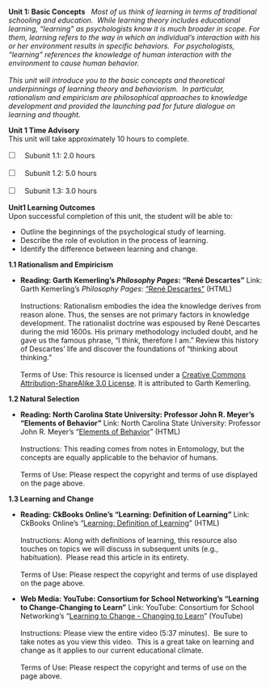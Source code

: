 **Unit 1: Basic Concepts** <span id="1"></span> 
*Most of us think of learning in terms of traditional schooling and
education.  While learning theory includes educational learning,
“learning” as psychologists know it is much broader in scope. For them,
learning refers to the way in which an individual’s interaction with his
or her environment results in specific behaviors.  For psychologists,
“learning” references the knowledge of human interaction with the
environment to cause human behavior.   
    
 This unit will introduce you to the basic concepts and theoretical
underpinnings of learning theory and behaviorism.  In particular,
rationalism and empiricism are philosophical approaches to knowledge
development and provided the launching pad for future dialogue on
learning and thought.*

**Unit 1 Time Advisory**  
This unit will take approximately 10 hours to complete.  
  
 <span
style="color: rgb(85, 85, 85); font-family: 'Myriad Pro', 'Gill Sans', 'Gill Sans MT', Calibri, sans-serif; font-size: 16px; line-height: 21px; text-align: left; -webkit-text-size-adjust: none; ">☐
   </span>Subunit 1.1: 2.0 hours        
  
 <span
style="color: rgb(85, 85, 85); font-family: 'Myriad Pro', 'Gill Sans', 'Gill Sans MT', Calibri, sans-serif; font-size: 16px; line-height: 21px; text-align: left; -webkit-text-size-adjust: none; ">☐
   </span>Subunit 1.2: 5.0 hours  
  
 <span
style="color: rgb(85, 85, 85); font-family: 'Myriad Pro', 'Gill Sans', 'Gill Sans MT', Calibri, sans-serif; font-size: 16px; line-height: 21px; text-align: left; -webkit-text-size-adjust: none; ">☐
   </span>Subunit 1.3: 3.0 hours

**Unit1 Learning Outcomes**  
Upon successful completion of this unit, the student will be able to:  
  
-   <span dir="LTR">Outline the beginnings of the psychological study of
    learning.</span>
-   <span dir="LTR">Describe the role of evolution in the process of
    learning.</span>
-   Identify the difference between learning and change.

**1.1 Rationalism and Empiricism** <span id="1.1"></span> 
-   **Reading: Garth Kemerling’s *Philosophy Pages*: “René Descartes”**
    Link: Garth Kemerling’s *Philosophy* *Pages*: [“René
    Descartes”](http://www.philosophypages.com/ph/desc.htm) (HTML)  
        
     Instructions: Rationalism embodies the idea the knowledge derives
    from reason alone. Thus, the senses are not primary factors in
    knowledge development. The rationalist doctrine was espoused by René
    Descartes during the mid 1600s. His primary methodology included
    doubt, and he gave us the famous phrase, “I think, therefore I am.”
    Review this history of Descartes’ life and discover the foundations
    of “thinking about thinking.”  
        
     Terms of Use: This resource is licensed under a [Creative Commons
    Attribution-ShareAlike 3.0
    License](http://creativecommons.org/licenses/by-sa/3.0/). It is
    attributed to Garth Kemerling.

**1.2 Natural Selection** <span id="1.2"></span> 
-   **Reading: North Carolina State University: Professor John R.
    Meyer’s “Elements of Behavior”**
    Link: North Carolina State University: Professor John R. Meyer’s
    “[Elements of Behavior](http://www.cals.ncsu.edu/course/ent425/tutorial/Behavior/index.html)”
    (HTML)  
        
     Instructions: This reading comes from notes in Entomology, but the
    concepts are equally applicable to the behavior of humans.  
        
     Terms of Use: Please respect the copyright and terms of use
    displayed on the page above.

**1.3 Learning and Change** <span id="1.3"></span> 
-   **Reading: CkBooks Online’s “Learning: Definition of Learning”**
    Link: CkBooks Online’s “[Learning:
    Definition of Learning](http://free-books-online.org/psychologyexperimental-psychology/learning-definition-of-learning)”
    (HTML)  
        
     Instructions: Along with definitions of learning, this resource
    also touches on topics we will discuss in subsequent units (e.g.,
    habituation).  Please read this article in its entirety.  
        
     Terms of Use: Please respect the copyright and terms of use
    displayed on the page above.

-   **Web Media: YouTube: Consortium for School Networking’s “Learning
    to Change-Changing to Learn”**
    Link: YouTube: Consortium for School Networking’s “[Learning to
    Change - Changing to
    Learn](http://www.youtube.com/watch?v=tahTKdEUAPk)” (YouTube)  
        
     Instructions: Please view the entire video (5:37 minutes).  Be sure
    to take notes as you view this video.  This is a great take on
    learning and change as it applies to our current educational
    climate.   
        
     Terms of Use: Please respect the copyright and terms of use on the
    page above.


